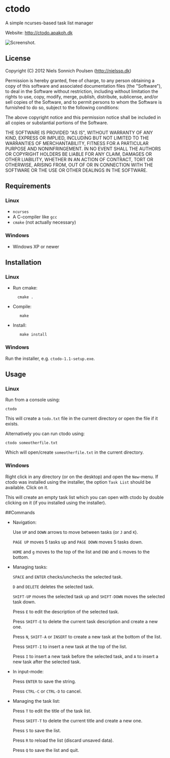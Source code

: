 # ctodo
A simple ncurses-based task list manager

Website: http://ctodo.apakoh.dk

![Screenshot.](http://ctodo.apakoh.dk/screenshot.png)

## License
Copyright (C) 2012 Niels Sonnich Poulsen (http://nielssp.dk)

Permission is hereby granted, free of charge, to any person
obtaining a copy of this software and associated documentation
files (the "Software"), to deal in the Software without
restriction, including without limitation the rights to use,
copy, modify, merge, publish, distribute, sublicense, and/or
sell copies of the Software, and to permit persons to whom the
Software is furnished to do so, subject to the following conditions:

The above copyright notice and this permission notice shall be
included in all copies or substantial portions of the Software.

THE SOFTWARE IS PROVIDED "AS IS", WITHOUT WARRANTY OF ANY KIND,
EXPRESS OR IMPLIED, INCLUDING BUT NOT LIMITED TO THE WARRANTIES
OF MERCHANTABILITY, FITNESS FOR A PARTICULAR PURPOSE AND
NONINFRINGEMENT. IN NO EVENT SHALL THE AUTHORS OR COPYRIGHT
HOLDERS BE LIABLE FOR ANY CLAIM, DAMAGES OR OTHER LIABILITY,
WHETHER IN AN ACTION OF CONTRACT, TORT OR OTHERWISE, ARISING
FROM, OUT OF OR IN CONNECTION WITH THE SOFTWARE OR THE USE OR
OTHER DEALINGS IN THE SOFTWARE.

## Requirements
### Linux
* `ncurses`
* A C-compiler like `gcc`
* `cmake` (not actually necessary)

### Windows
* Windows XP or newer

## Installation
### Linux
* Run cmake:

        cmake .

* Compile:

         make

* Install:

         make install

### Windows
Run the installer, e.g. `ctodo-1.1-setup.exe`.

## Usage
### Linux
Run from a console using:

    ctodo

This will create a `todo.txt` file in the current
directory or open the file if it exists.

Alternatively you can run ctodo using:

    ctodo someotherfile.txt

Which will open/create `someotherfile.txt` in the current directory.

### Windows
Right click in any directory (or on the desktop) and open the `New`-menu. If ctodo was installed
using the installer, the option `Task List` should be available. Click on it.

This will create an empty task list which you can open with ctodo by double clicking on it
(if you installed using the installer).

##Commands
* Navigation:

  Use `UP` and `DOWN` arrows to move between tasks
  (or `J` and `K`).

  `PAGE UP` moves 5 tasks up and `PAGE DOWN` moves
  5 tasks down.

  `HOME` and `g` moves to the top of the list and `END` and `G` moves
  to the bottom.

* Managing tasks:

  `SPACE` and `ENTER` checks/unchecks the selected task.

  `D` and `DELETE` deletes the selected task.
  
  `SHIFT-UP` moves the selected task up and `SHIFT-DOWN` moves the selected task down.

  Press `E` to edit the description of the selected task.

  Press `SHIFT-E` to delete the current task description
  and create a new one.
  
  Press `N`, `SHIFT-A` or `INSERT` to create a new task at the bottom of the list.
  
  Press `SHIFT-I` to insert a new task at the top of the list.
  
  Press `I` to insert a new task before the selected task, and `A` to insert a new task after the selected task.

* In input-mode:
  
  Press `ENTER` to save the string.

  Press `CTRL-C` or `CTRL-D` to cancel.

* Managing the task list:

  Press `T` to edit the title of the task list.

  Press `SHIFT-T` to delete the current title and create a new one.

  Press `S` to save the list.

  Press `R` to reload the list (discard unsaved data).

  Press `Q` to save the list and quit.




